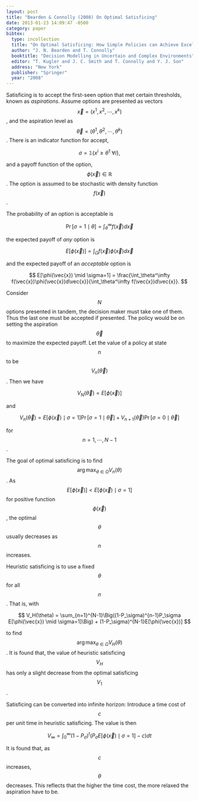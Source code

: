 ```yaml
---
layout: post
title: "Bearden & Connolly (2008) On Optimal Satisficing"
date: 2013-01-23 14:09:47 -0500
category: paper
bibtex:
  type: incollection
  title: "On Optimal Satisficing: How Simple Policies can Achieve Excellent Results"
  author: "J. N. Bearden and T. Connolly"
  booktitle: "Decision Modelling in Uncertain and Complex Environments"
  editor: "T. Kugler and J. C. Smith and T. Connolly and Y. J. Son"
  address: "New York"
  publisher: "Springer"
  year: "2008"
---
```

Satisficing is to accept the first-seen option that met certain thresholds, known as *aspirations*. Assume options are presented as vectors $$\vec{x}=(x^1,x^2,\cdots,x^k)$$, and the aspiration level as $$\vec{\theta}=(\theta^1,\theta^2,\cdots,\theta^k)$$. There is an indicator function for accept,

$$ \sigma=\mathbb{1}\{x^i \ge \theta^1 \ \forall i\}, $$

and a payoff function of the option, $$\phi(\vec{x})\in\mathbb{R}$$. The option is assumed to be stochastic with density function $$f(\vec{x})$$.

The probability of an option is acceptable is

$$ \Pr[\sigma=1 \mid \theta] = \int_\theta^\infty f(\vec{x})d\vec{x} $$

the expected payoff of *any* option is

$$ E[\phi(\vec{x})] = \int_\Omega f(\vec{x})\phi(\vec{x})d\vec{x} $$

and the expected payoff of an *acceptable* option is

$$ E[\phi(\vec{x}) \mid \sigma=1] = \frac{\int_\theta^\infty f(\vec{x})\phi(\vec{x})d\vec{x}}{\int_\theta^\infty f(\vec{x})d\vec{x}}.  $$

Consider $$N$$ options presented in tandem, the decision maker must take one of them. Thus the last one must be accepted if presented. The policy would be on setting the aspiration $$\vec{\theta}$$ to maximize the expected payoff. Let the value of a policy at state $$n$$ to be $$V_n(\vec{\theta})$$. Then we have

$$ V_N(\vec{\theta}) = E[\phi(\vec{x})] $$

and

$$
  V_n(\vec{\theta}) = E[\phi(\vec{x}) \mid \sigma=1]\Pr[\sigma=1 \mid \vec{\theta}]
    + V_{n+1}(\vec{\theta})\Pr[\sigma=0 \mid \vec{\theta}]
$$

for $$n=1,\cdots,N-1$$.

The goal of optimal satisficing is to find $$\arg\max_{\theta\in\Omega} V_n(\theta)$$. As $$E[\phi(\vec{x})] < E[\phi(\vec{x}) \mid \sigma=1]$$ for positive function $$\phi(\vec{x})$$, the optimal $$\theta$$ usually decreases as $$n$$ increases.

Heuristic satisficing is to use a fixed $$\theta$$ for all $$n$$. That is, with

$$
  V_H(\theta) = \sum_{n=1}^{N-1}\Big((1-P_\sigma)^{n-1}P_\sigma E[\phi(\vec{x}) \mid \sigma=1]\Big)
      + (1-P_\sigma)^{N-1}E[\phi(\vec{x})]
$$

to find $$\arg\max_{\theta\in\Omega} V_H(\theta)$$. It is found that, the value of heuristic satisficing $$V_H$$ has only a slight decrease from the optimal satisficing $$V_1$$.

Satisficing can be converted into infinite horizon: Introduce a time cost of $$c$$ per unit time in heuristic satisficing. The value is then

$$ V_\infty = \int_0^\infty (1-P_\sigma)^t \Big(P_\sigma E[\phi(\vec{x}) \mid \sigma=1]-c\Big) dt $$

It is found that, as $$c$$ increases, $$\theta$$ decreases. This reflects that the higher the time cost, the more relaxed the aspiration have to be.
